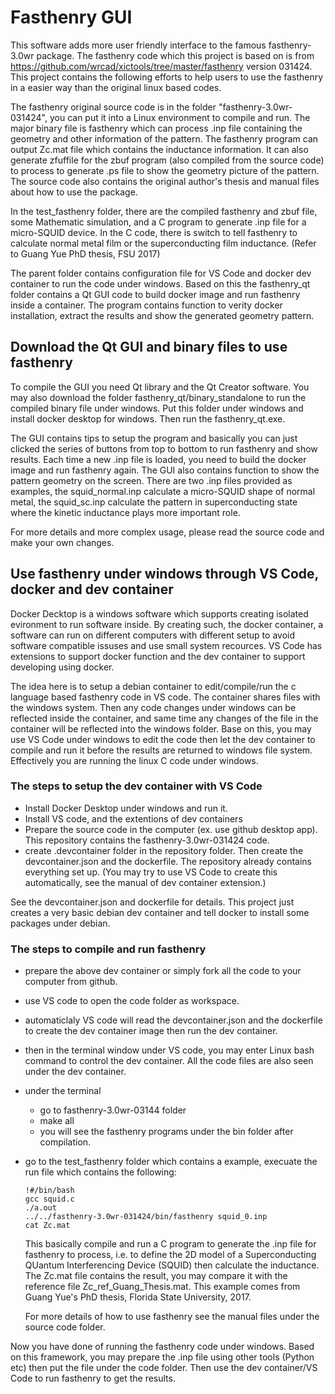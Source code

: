# Fasthenry GUI
This software adds more user friendly interface to the famous fasthenry-3.0wr package. The fasthenry code which this project is based on is from https://github.com/wrcad/xictools/tree/master/fasthenry version 031424. This project contains the following efforts to help users to use the fasthenry in a easier way than the original linux based codes.

The fasthenry original source code is in the folder "fasthenry-3.0wr-031424", you can put it into a Linux environment to compile and run. The major binary file is fasthenry which can process .inp file containing the geometry and other information of the pattern. The fasthenry program can output Zc.mat file which contains the inductance information. It can also generate zfuffile for the zbuf program (also compiled from the source code) to process to generate .ps file to show the geometry picture of the pattern. The source code also contains the original author's thesis and manual files about how to use the package.

In the test_fasthenry folder, there are the compiled fasthenry and zbuf file, some Mathematic simulation, and a C program to generate .inp file for a micro-SQUID device. In the C code, there is switch to tell fasthenry to calculate normal metal film or the superconducting film inductance. (Refer to Guang Yue PhD thesis, FSU 2017)

The parent folder contains configuration file for VS Code and docker dev container to run the code under windows. Based on this the fasthenry_qt folder contains a Qt GUI code to build docker image and run fasthenry inside a container. The program contains function to verity docker installation, extract the results and show the generated geometry pattern.

## Download the Qt GUI and binary files to use fasthenry
To compile the GUI you need Qt library and the Qt Creator software. You may also download the folder fasthenry_qt/binary_standalone to run the compiled binary file under windows. Put this folder under windows and install docker desktop for windows. Then run the fasthenry_qt.exe.

The GUI contains tips to setup the program and basically you can just clicked the series of buttons from top to bottom to run fasthenry and show results. Each time a new .inp file is loaded, you need to build the docker image and run fasthenry again. The GUI also contains function to show the pattern geometry on the screen. There are two .inp files provided as examples, the squid_normal.inp calculate a micro-SQUID shape of normal metal, the squid_sc.inp calculate the pattern in superconducting state where the kinetic inductance plays more important role.

For more details and more complex usage, please read the source code and make your own changes.

## Use fasthenry under windows through VS Code, docker and dev container
Docker Decktop is a windows software which supports creating isolated evironment to run software inside. By creating such, the docker container, a software can run on different computers with different setup to avoid software compatible issuses and use small system recources. VS Code has extensions to support docker function and the dev container to support developing using docker.

The idea here is to setup a debian container to edit/compile/run the c language based fasthenry code in VS code. The container shares files with the windows system. Then any code changes under windows can be reflected inside the container, and same time any changes of the file in the container will be reflected into the windows folder. Base on this, you may use VS Code under windows to edit the code then let the dev container to compile and run it before the results are returned to windows file system. Effectively you are running the linux C code under windows.

### The steps to setup the dev container with VS Code

- Install Docker Desktop under windows and run it.
- Install VS code, and the extentions of dev containers
- Prepare the source code in the computer (ex. use github desktop app). This repository contains the fasthenry-3.0wr-031424 code.
- create .devcontainer folder in the repository folder. Then create the devcontainer.json and the dockerfile. The repository already contains everything set up. (You may try to use VS Code to create this automatically, see the manual of dev container extension.)

See the devcontainer.json and dockerfile for details. This project just creates a very basic debian dev container and tell docker to install some packages under debian.

### The steps to compile and run fasthenry
- prepare the above dev container or simply fork all the code to your computer from github.
- use VS code to open the code folder as workspace.
- automaticlaly VS code will read the devcontainer.json and the dockerfile to create the dev container image then run the dev container.
- then in the terminal window under VS code, you may enter Linux bash command to control the dev container. All the code files are also seen under the dev container.
- under the terminal
    - go to fasthenry-3.0wr-03144 folder
    - make all
    - you will see the fasthenry programs under the bin folder after compilation.
- go to the test_fasthenry folder which contains a example, execuate the run file which contains the following:
    ```
    !#/bin/bash
    gcc squid.c
    ./a.out
    ../../fasthenry-3.0wr-031424/bin/fasthenry squid_0.inp
    cat Zc.mat
    ```
    This basically compile and run a C program to generate the .inp file for fasthenry to process, i.e. to define the 2D model of a Superconducting QUantum Interferencing Device (SQUID) then calculate the inductance. The Zc.mat file contains the result, you may compare it with the reference file Zc_ref_Guang_Thesis.mat. This example comes from Guang Yue's PhD thesis, Florida State University, 2017.

    For more details of how to use fasthenry see the manual files under the source code folder.

Now you have done of running the fasthenry code under windows. Based on this framework, you may prepare the .inp file using other tools (Python etc) then put the file under the code folder. Then use the dev container/VS Code to run fasthenry to get the results.

